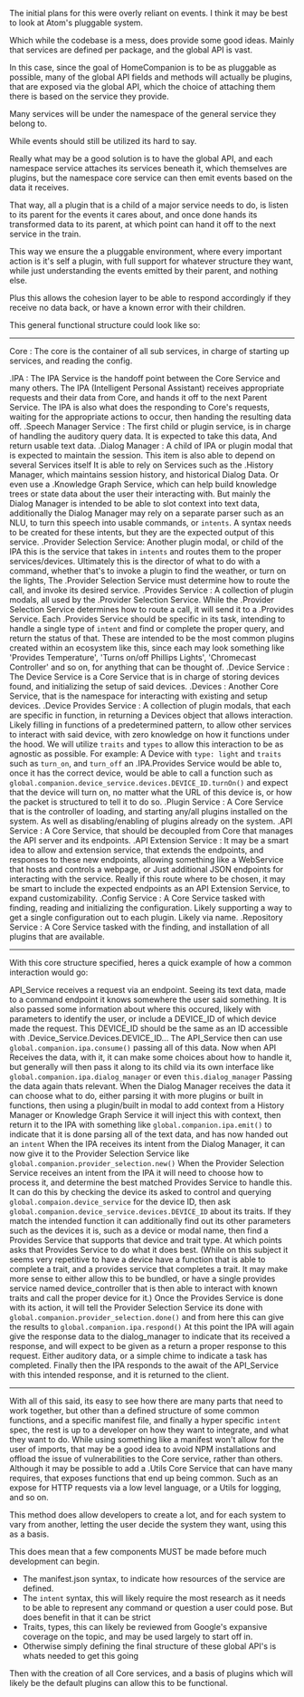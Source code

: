 The initial plans for this were overly reliant on events. I think it may be best to look at Atom's pluggable system.

Which while the codebase is a mess, does provide some good ideas. Mainly that services are defined per package, and the global API is vast.

In this case, since the goal of HomeCompanion is to be as pluggable as possible, many of the global API fields and methods will actually be plugins, that are exposed via the global API,
which the choice of attaching them there is based on the service they provide.

Many services will be under the namespace of the general service they belong to.

While events should still be utilized its hard to say.

Really what may be a good solution is to have the global API, and each namespace service attaches its services beneath it, which themselves are plugins, but the namespace core service can then emit events based on the data it receives.

That way, all a plugin that is a child of a major service needs to do, is listen to its parent for the events it cares about, and once done hands its transformed data to its parent, at which point can hand it off to the next service in the train.

This way we ensure the a pluggable environment, where every important action is it's self a plugin, with full support for whatever structure they want, while just understanding the events emitted by their parent, and nothing else.

Plus this allows the cohesion layer to be able to respond accordingly if they receive no data back, or have a known error with their children.

This general functional structure could look like so:

---

Core : The core is the container of all sub services, in charge of starting up services, and reading the config. 
  
  .IPA : The IPA Service is the handoff point between the Core Service and many others. 
          The IPA (Intelligent Personal Assistant) receives appropriate requests and their data from Core, and hands it off to the next Parent Service.
          The IPA is also what does the responding to Core's requests, waiting for the appropriate actions to occur, then handing the resulting data off.
    .Speech Manager Service : The first child or plugin service, is in charge of handling the auditory query data. It is expected to take this data, 
                              And return usable text data.
    .Dialog Manager : A child of IPA or plugin modal that is expected to maintain the session. This item is also able to depend on several Services itself
                      It is able to rely on Services such as the .History Manager, which maintains session history, and historical Dialog Data.
                      Or even use a .Knowledge Graph Service, which can help build knowledge trees or state data about the user their interacting with.
                      But mainly the Dialog Manager is intended to be able to slot context into text data, additionally the Dialog Manager may rely on a separate parser such as an NLU, 
                      to turn this speech into usable commands, or `intents`. A syntax needs to be created for these intents, but they are the expected output of this service.
    .Provider Selection Service: Another plugin modal, or child of the IPA this is the service that takes in `intents` and routes them to the proper services/devices.
                                  Ultimately this is the director of what to do with a command, whether that's to invoke a plugin to find the weather, or turn on the lights, 
                                  The .Provider Selection Service must determine how to route the call, and invoke its desired service.
    .Provides Service : A collection of plugin modals, all used by the .Provider Selection Service. While the .Provider Selection Service determines how to route a call, it will send it to a .Provides Service.
                        Each .Provides Service should be specific in its task, intending to handle a single type of `intent` and find or complete the proper query, and return the status of that.
                        These are intended to be the most common plugins created within an ecosystem like this, since each may look something like 'Provides Temperature', 'Turns on/off Phillips Lights', 'Chromecast Controller'
                        and so on, for anything that can be thought of.
  .Device Service : The Device Service is a Core Service that is in charge of storing devices found, and initializing the setup of said devices. 
    .Devices : Another Core Service, that is the namespace for interacting with existing and setup devices.
    .Device Provides Service : A collection of plugin modals, that each are specific in function, in returning a Devices object that allows interaction. Likely filling in functions of a predetermined pattern, to allow other services 
                                to interact with said device, with zero knowledge on how it functions under the hood. We will utilize `traits` and `types` to allow this interaction to be as agnostic as possible. 
                                For example: A Device with `type: light` and `traits` such as `turn_on`, and `turn_off` an .IPA.Provides Service would be able to, once it has the correct device, would be able to call a function such as 
                                `global.companion.device_service.devices.DEVICE_ID.turnOn()` and expect that the device will turn on, no matter what the URL of this device is, or how the packet is structured to tell it to do so.
  .Plugin Service : A Core Service that is the controller of loading, and starting any/all plugins installed on the system. As well as disabling/enabling of plugins already on the system.
  .API Service : A Core Service, that should be decoupled from Core that manages the API server and its endpoints.
    .API Extension Service : It may be a smart idea to allow and extension service, that extends the endpoints, and responses to these new endpoints, allowing something like a WebService that hosts and controls a webpage, or 
                              Just additional JSON endpoints for interacting with the service.
                              Really if this route where to be chosen, it may be smart to include the expected endpoints as an API Extension Service, to expand customizability.
  .Config Service : A Core Service tasked with finding, reading and initializing the configuration. Likely supporting a way to get a single configuration out to each plugin. Likely via name.
  .Repository Service : A Core Service tasked with the finding, and installation of all plugins that are available. 

---

With this core structure specified, heres a quick example of how a common interaction would go:

API_Service receives a request via an endpoint. Seeing its text data, made to a command endpoint it knows somewhere the user said something. It is also passed some information about where this occured, 
  likely with parameters to identify the user, or include a DEVICE_ID of which device made the request. This DEVICE_ID should be the same as an ID accessible with .Device_Service.Devices.DEVICE_ID...
  The API_Service then can use `global.companion.ipa.consume()` passing all of this data. 
Now when API Receives the data, with it, it can make some choices about how to handle it, but generally will then pass it along to its child via its own interface like `global.companion.ipa.dialog_manager` or even `this.dialog_manager`
  Passing the data again thats relevant. 
When the Dialog Manager receives the data it can choose what to do, either parsing it with more plugins or built in functions, then using a plugin/built in modal to add context from a History Manager or Knowledge Graph Service 
  it will inject this with context, then return it to the IPA with something like `global.companion.ipa.emit()` to indicate that it is done parsing all of the text data, and has now handed out an `intent`
When the IPA receives its intent from the Dialog Manager, it can now give it to the Provider Selection Service like `global.companion.provider_selection.new()` 
When the Provider Selection Service receives an intent from the IPA it will need to choose how to process it, and determine the best matched Provides Service to handle this. It can do this by checking the device its asked to control 
  and querying `global.compaion.device_service` for the device ID, then ask `global.companion.device_service.devices.DEVICE_ID` about its traits. If they match the intended function it can additionally find out its other parameters such as the devices it is, such as a device or modal name, then find a Provides Service that supports that device and trait type. At which points asks that Provides Service to do what it does best.
  (While on this subject it seems very repetitive to have a device have a function that is able to complete a trait, and a provides service that completes a trait. It may make more sense to either allow this to be bundled, or have a single 
    provides service named device_controller that is then able to interact with known traits and call the proper device for it.)
Once the Provides Service is done with its action, it will tell the Provider Selection Service its done with `global.companion.provider_selection.done()` and from here this can give the results to `global.companion.ipa.respond()`
  At this point the IPA will again give the response data to the dialog_manager to indicate that its received a response, and will expect to be given as a return a proper response to this request. Either auditory data, or a simple chime to indicate a task has completed.
Finally then the IPA responds to the await of the API_Service with this intended response, and it is returned to the client.

---

With all of this said, its easy to see how there are many parts that need to work together, but other than a defined structure of some common functions, and a specific manifest file, and finally a hyper specific `intent` spec, the rest is up to a developer on how they want to integrate, and what they want to do. While using something like a manifest won't allow for the user of imports, that may be a good idea to avoid NPM installations and offload the issue of vulnerabilities to the Core service, rather than others. Although it may be possible to add a .Utils Core Service that can have many requires, that exposes functions that end up being common. Such as an expose for HTTP requests via a low level language, or a Utils for logging, and so on.

This method does allow developers to create a lot, and for each system to vary from another, letting the user decide the system they want, using this as a basis.

This does mean that a few components MUST be made before much development can begin.

* The manifest.json syntax, to indicate how resources of the service are defined.
* The `intent` syntax, this will likely require the most research as it needs to be able to represent any command or question a user could pose. But does benefit in that it can be strict 
* Traits, types, this can likely be reviewed from Google's expansive coverage on the topic, and may be used largely to start off in.
* Otherwise simply defining the final structure of these global API's is whats needed to get this going

Then with the creation of all Core services, and a basis of plugins which will likely be the default plugins can allow this to be functional.
